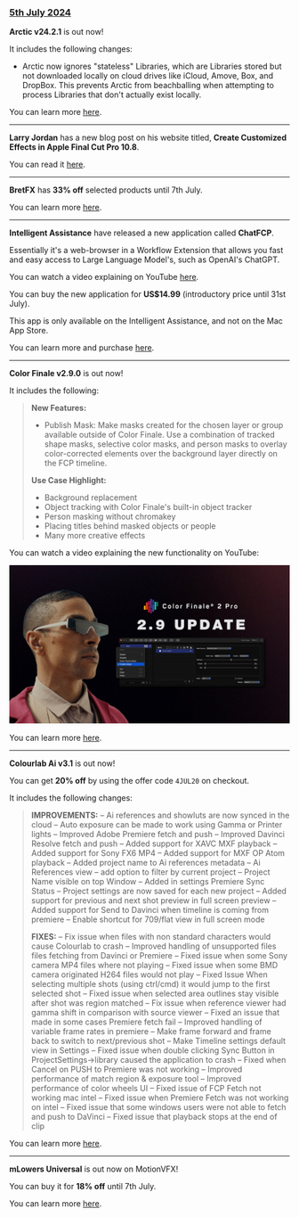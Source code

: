### [5th July 2024](/news/20240705)

**Arctic v24.2.1** is out now!

It includes the following changes:

- Arctic now ignores "stateless" Libraries, which are Libraries stored but not downloaded locally on cloud drives like iCloud, Amove, Box, and DropBox. This prevents Arctic from beachballing when attempting to process Libraries that don't actually exist locally.

You can learn more [here](https://hedge.video/arctic/).

---

**Larry Jordan** has a new blog post on his website titled, **Create Customized Effects in Apple Final Cut Pro 10.8**.

You can read it [here](https://larryjordan.com/articles/create-customized-effects-in-apple-final-cut-pro-10-8/).


---

**BretFX** has **33% off** selected products until 7th July.

You can learn more [here](https://www.bretfx.com/product-category/on-sale/).

---

**Intelligent Assistance** have released a new application called **ChatFCP**.

Essentially it's a web-browser in a Workflow Extension that allows you fast and easy access to Large Language Model's, such as OpenAI's ChatGPT.

You can watch a video explaining on YouTube [here](https://www.youtube.com/watch?v=2ADkLZ1aTSU).

You can buy the new application for **US$14.99** (introductory price until 31st July).

This app is only available on the Intelligent Assistance, and not on the Mac App Store.

You can learn more and purchase [here](https://www.intelligentassistance.com/chatfcp/).

---

**Color Finale v2.9.0** is out now!

It includes the following:

> **New Features:**
> - Publish Mask: Make masks created for the chosen layer or group available outside of Color Finale. Use a combination of tracked shape masks, selective color masks, and person masks to overlay color-corrected elements over the background layer directly on the FCP timeline.
>
> **Use Case Highlight:**
> - Background replacement
> - Object tracking with Color Finale's built-in object tracker
> - Person masking without chromakey
> - Placing titles behind masked objects or people
> - Many more creative effects

You can watch a video explaining the new functionality on YouTube:

[![](/static/color-finale-2-pro-update-july.jpeg)](https://www.youtube.com/watch?v=ASYkTqwk9Ms)

You can learn more [here](https://colorfinale.com).

---

**Colourlab Ai v3.1** is out now!

You can get **20% off** by using the offer code `4JUL20` on checkout.

It includes the following changes:

> **IMPROVEMENTS:**
> – Ai references and showluts are now synced in the cloud
> – Auto exposure can be made to work using Gamma or Printer lights
> – Improved Adobe Premiere fetch and push
> – Improved Davinci Resolve fetch and push
> – Added support for XAVC MXF playback
> – Added support for Sony FX6 MP4
> – Added support for MXF OP Atom playback
> – Added project name to Ai references metadata
> – Ai References view – add option to filter by current project
> – Project Name visible on top Window
> – Added in settings Premiere Sync Status
> – Project settings are now saved for each new project
> – Added support for previous and next shot preview in full screen preview
> – Added support for Send to Davinci when timeline is coming from premiere
> – Enable shortcut for 709/flat view in full screen mode
>
> **FIXES:**
> – Fix issue when files with non standard characters would cause Colourlab to crash
> – Improved handling of unsupported files files fetching from Davinci or Premiere
> – Fixed issue when some Sony camera MP4 files where not playing
> – Fixed issue when some BMD camera originated H264 files would not play
> – Fixed Issue When selecting multiple shots (using ctrl/cmd) it would jump to the first selected shot
> – Fixed issue when selected area outlines stay visible after shot was region matched
> – Fix issue when reference viewer had gamma shift in comparison with source viewer
> – Fixed an issue that made in some cases Premiere fetch fail
> – Improved handling of variable frame rates in premiere
> – Make frame forward and frame back to switch to next/previous shot
> – Make Timeline settings default view in Settings
> – Fixed issue when double clicking Sync Button in ProjectSettings->library caused the application to crash
> – Fixed when Cancel on PUSH to Premiere was not working
> – Improved performance of match region & exposure tool
> – Improved performance of color wheels UI
> – Fixed issue of FCP Fetch not working mac intel
> – Fixed issue when Premiere Fetch was not working on intel
> – Fixed issue that some windows users were not able to fetch and push to DaVinci
> – Fixed issue that playback stops at the end of clip

You can learn more [here](https://colourlab.ai).

---

**mLowers Universal** is out now on MotionVFX!

You can buy it for **18% off** until 7th July.

You can learn more [here](https://www.motionvfx.com/store,mlowers-universal-dvr,p4228.html).